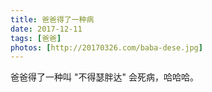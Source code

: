 ```yaml
---
title: 爸爸得了一种病
date: 2017-12-11
tags: [爸爸]
photos: [http://20170326.com/baba-dese.jpg]
---
```

爸爸得了一种叫 "不得瑟胖达" 会死病，哈哈哈。